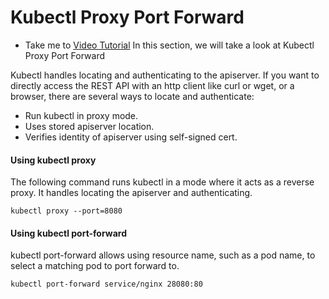 # Kubectl Proxy Port Forward
  - Take me to [Video Tutorial](https://kodekloud.com/courses/1378608/lectures/31704367)
In this section, we will take a look at Kubectl Proxy Port Forward

Kubectl handles locating and authenticating to the apiserver. If you want to directly access the REST API with an http client like curl or wget, or a browser, there are several ways to locate and authenticate:

  - Run kubectl in proxy mode.
  - Uses stored apiserver location.
  - Verifies identity of apiserver using self-signed cert.


#### Using kubectl proxy
The following command runs kubectl in a mode where it acts as a reverse proxy. It handles locating the apiserver and authenticating.

    kubectl proxy --port=8080


#### Using kubectl port-forward
kubectl port-forward allows using resource name, such as a pod name, to select a matching pod to port forward to.

    kubectl port-forward service/nginx 28080:80

